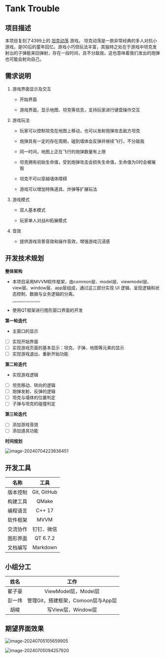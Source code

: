 # Tank Trouble

## 项目描述

本项目复刻了4399上的 [坦克动荡](https://www.4399.com/flash/137953.htm#search3-3087) 游戏。
坦克动荡是一款非常经典的多人对抗小游戏，是00后的童年回忆。游戏小巧但玩法丰富，其独特之处在于游戏中坦克发射出的子弹能来回弹射，存在一段时间，且不分敌我，这也意味着我们发出的炮弹也可能会射向自己。

## 需求说明

1. 游戏界面显示及交互

   - 开始界面

   - 游戏界面，显示地图、坦克等信息，支持玩家进行键盘操作交互

2. 游戏玩法

   - 玩家可以控制坦克在地图上移动，也可以发射炮弹攻击敌方坦克

   - 炮弹具有一定的存在周期，碰到墙体会反弹并继续飞行，不分敌我

   - 同一时间，地图上正在飞行的炮弹数量有上限

   - 坦克拥有初始生命值，受到炮弹攻击会损失生命值，生命值为0时会被摧毁

   - 坦克不可以穿越墙体障碍

   - 游戏可以增加特殊道具、炸弹等扩展玩法

3. 游戏模式

   - 双人基本模式

   - 玩家单人对战AI拓展模式

4. 音效
   - 提供游戏背景音效和操作音效，增强游戏沉浸感

## 开发技术规划

**整体架构**

- 本项目采用MVVM软件框架，由common层、model层、viewmodel层、view层、window层、app层组成，通过这三部分实现 UI 逻辑、呈现逻辑和状态控制、数据与业务逻辑的分离。

	<img src="https://zzh-pic-for-self.oss-cn-hangzhou.aliyuncs.com/img/202407042227637.png" alt="9bb42af87ae154cd242039d43356744" style="zoom:33%;" />

- 使用QT框架进行图形窗口界面的开发

**第一轮迭代**

- 主窗口的显示

- [ ] 实现开始界面
- [ ] 实现游戏页面的基本显示：坦克、子弹、地图等元素的显示
- [ ] 实现游戏退出、重新开始功能

**第二轮迭代**

- 实现游戏逻辑

- [ ] 坦克移动、转向的逻辑
- [ ] 炮弹发射、反弹的逻辑
- [ ] 坦克与墙体的位置判定
- [ ] 子弹与坦克的碰撞判定

**第三轮迭代**

- [ ] 添加游戏音效
- [ ] 添加道具功能

**时间规划**

![image-20240704223836451](https://zzh-pic-for-self.oss-cn-hangzhou.aliyuncs.com/img/202407042238632.png)

## 开发工具

|   名称   |    工具     |
| :------: | :---------: |
| 版本控制 | Git, GitHub |
| 构建工具 |    QMake    |
| 编程语言 |   C++ 17    |
| 软件框架 |    MVVM     |
| 交流协作 | 钉钉、微信  |
| 图形界面 |  QT 6.7.2   |
| 文档编写 |  Markdown   |

## 小组分工

|  姓名  |                工作                |
| :----: | :--------------------------------: |
| 翟子豪 |        ViewModel层，Model层        |
| 彭一炜 | 管理Git，搭建框架，Comoon层与App层 |
|  胡峻  |         写View层，Window层         |

## 期望界面效果

![image-20240705105659905](https://zzh-pic-for-self.oss-cn-hangzhou.aliyuncs.com/img/202407051057005.png)

![image-20240705094257920](https://zzh-pic-for-self.oss-cn-hangzhou.aliyuncs.com/img/202407050942111.png)
